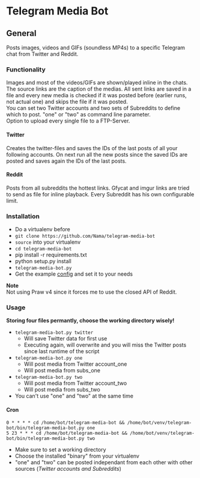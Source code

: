 # Telegram Media Bot

## General
Posts images, videos and GIFs (soundless MP4s) to a specific Telegram chat from Twitter and Reddit.

### Functionality
Images and most of the videos/GIFs are shown/played inline in the chats.  
The source links are the caption of the medias. All sent links are saved in a file and every new media is checked if it was posted before (earlier runs, not actual one) and skips the file if it was posted.  
You can set two Twitter accounts and two sets of Subreddits to define which to post. "one" or "two" as command line parameter.  
Option to upload every single file to a FTP-Server.

#### Twitter
Creates the twitter-files and saves the IDs of the last posts of all your following accounts. On next run all the new posts since the saved IDs are posted and saves again the IDs of the last posts.

#### Reddit
Posts from all subreddits the hottest links. Gfycat and imgur links are tried to send as file for inline playback. Every Subreddit has his own configurable limit.

### Installation
* Do a virtualenv before
* ``git clone https://github.com/Nama/telegram-media-bot``
* ``source`` into your virtualenv
* ``cd telegram-media-bot``
* pip install -r requirements.txt
* python setup&#46;py install
* ``telegram-media-bot.py``
* Get the example [config] and set it to your needs

**Note**  
Not using Praw v4 since it forces me to use the closed API of Reddit.

### Usage
**Storing four files permantly, choose the working directory wisely!**
* ``telegram-media-bot.py twitter``
  * Will save Twitter data for first use
  * Executing again, will overwrite and you will miss the Twitter posts since last runtime of the script
* ``telegram-media-bot.py one``
  * Will post media from Twitter account_one
  * Will post media from subs_one
* ``telegram-media-bot.py two``
  * Will post media from Twitter account_two
  * Will post media from subs_two
* You can't use "one" and "two" at the same time

#### Cron
```
0 * * * * cd /home/bot/telegram-media-bot && /home/bot/venv/telegram-bot/bin/telegram-media-bot.py one
5 23 * * * cd /home/bot/telegram-media-bot && /home/bot/venv/telegram-bot/bin/telegram-media-bot.py two
```
* Make sure to set a working directory
* Choose the installed "binary" from your virtualenv
* "one" and "two" can be posted independant from each other with other sources (_Twitter accounts and Subreddits_)

[config]:https://github.com/Nama/telegram-media-bot/blob/master/config.json
